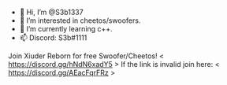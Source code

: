 - 👋 Hi, I’m @S3b1337
- 👀 I’m interested in cheetos/swoofers.
- 🌱 I’m currently learning c++.
- 📫 Discord: S3b#1111

Join Xiuder Reborn for free Swoofer/Cheetos! 
< https://discord.gg/hNdN6xadY5 >
If the link is invalid join here: 
< https://discord.gg/AEacFqrFRz > 
